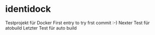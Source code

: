 # identidock
Testprojekt für Docker 
First entry to try frst commit :-) 
Nexter Test für atobuild
Letzter Test für auto build
